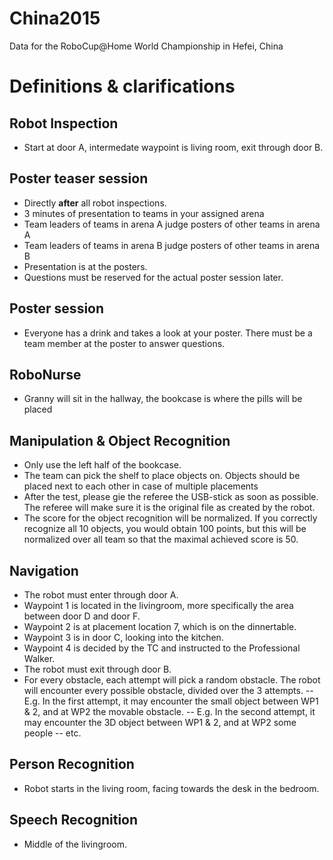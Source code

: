 # China2015
Data for the RoboCup@Home World Championship in Hefei, China

Definitions & clarifications
===========

Robot Inspection
----------------
- Start at door A, intermedate waypoint is living room, exit through door B.

Poster teaser session
---------------------
- Directly **after** all robot inspections.
- 3 minutes of presentation to teams in your assigned arena
- Team leaders of teams in arena A judge posters of other teams in arena A
- Team leaders of teams in arena B judge posters of other teams in arena B
- Presentation is at the posters. 
- Questions must be reserved for the actual poster session later.

Poster session
--------------
- Everyone has a drink and takes a look at your poster. There must be a team member at the poster to answer questions. 

RoboNurse
---------
- Granny will sit in the hallway, the bookcase is where the pills will be placed

Manipulation & Object Recognition
---------------------------------
- Only use the left half of the bookcase.
- The team can pick the shelf to place objects on. Objects should be placed next to each other in case of multiple placements
- After the test, please gie the referee the USB-stick as soon as possible. The referee will make sure it is the original file as created by the robot. 
- The score for the object recognition will be normalized. If you correctly recognize all 10 objects, you would obtain 100 points, but this will be normalized over all team so that the maximal achieved score is 50. 

Navigation
----------
- The robot must enter through door A.
- Waypoint 1 is located in the livingroom, more specifically the area between door D and door F.
- Waypoint 2 is at placement location 7, which is on the dinnertable. 
- Waypoint 3 is in door C, looking into the kitchen. 
- Waypoint 4 is decided by the TC and instructed to the Professional Walker. 
- The robot must exit through door B. 
- For every obstacle, each attempt will pick a random obstacle. The robot will encounter every possible obstacle, divided over the 3 attempts. 
-- E.g. In the first attempt, it may encounter the small object between WP1 & 2, and at WP2 the movable obstacle.
-- E.g. In the second attempt, it may encounter the 3D object between WP1 & 2, and at WP2 some people
-- etc.

Person Recognition
------------------
- Robot starts  in the living room, facing towards the desk in the bedroom.

Speech Recognition
------------------
- Middle of the livingroom.
